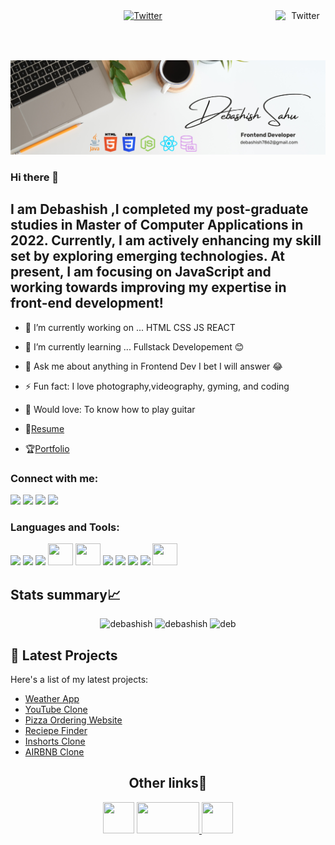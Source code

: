 <center><a href="https://www.linkedin.com/in/debashishsahu7/" target="_blank"><img src="https://cdn2.iconfinder.com/data/icons/social-media-2199/64/social_media_isometric_6-twitter-512.png" height="80px" width="80px" alt="Twitter" align="right"></a><a href="https://www.linkedin.com/in/debashishsahu7/" target="_blank"><img src="https://cdn2.iconfinder.com/data/icons/social-media-2199/64/social_media_isometric_14-linkedin-512.png" height="80px" width="80px" alt="Twitter"></a></center>



<a href="https://www.linkedin.com/in/debashishsahu7/" target="_blank"><img src="image.png" alt="img"></a>


### Hi there 👋

## I am Debashish ,I completed my post-graduate studies in Master of Computer Applications in 2022. Currently, I am actively enhancing my skill set by exploring emerging technologies. At present, I am focusing on JavaScript and working towards improving my expertise in front-end development!

- 🔭 I’m currently working on ... HTML CSS JS REACT
- 🌱 I’m currently learning ... Fullstack Developement 😊
- 💬 Ask me about anything in Frontend Dev I bet I will answer 😂
- ⚡ Fun fact: I love photography,videography, gyming, and coding
- 🎸 Would love: To know how to play guitar

- 📝[Resume](https://docs.google.com/document/d/1OrYovpxR9S3V4u-Ql1VShUNQTOlGoMg67Jjmlc9Ojvg/edit?usp=sharing)
- :trophy:[Portfolio](https://[spectacular-baklava-0c2f88.netlify.app/](https://debashish-sahu-portfolio.netlify.app/))

### Connect with me:

<p align="left">  
<a href="https://www.facebook.com/debashish.sahu.794" target="blank"><img src="https://img.icons8.com/color/35/000000/facebook.png"/></a>
<a href="https://www.linkedin.com/in/debashishsahu7/" target="blank"><img src="https://img.icons8.com/color/35/000000/linkedin.png"/></a>
<a href="https://www.instagram.com/debashishsahu7/" target="blank"><img src="https://img.icons8.com/fluency/35/000000/instagram-new.png"/></a>
<a href="mailto:debashish7862@gmail.com" target="blank"><img src="https://img.icons8.com/color/35/000000/gmail.png"/></a>
</p>

### Languages and Tools:

<p>
<img src="https://img.icons8.com/color/35/000000/html-5--v1.png"/> 
<img src="https://img.icons8.com/color/35/000000/css3.png"/> 
<img src="https://img.icons8.com/color/35/000000/javascript--v1.png"/> 
 <img src="https://img.icons8.com/?size=512&id=asWSSTBrDlTW&format=png"width="40px" height="35px"/>
<img src="https://img.icons8.com/?size=512&id=13679&format=png"width="40px" height="35px"/>
<img src="https://img.icons8.com/fluency/35/000000/visual-studio-code-2019.png"/>
<img src="https://img.icons8.com/color/35/000000/git.png"/> 
<img src="https://img.icons8.com/color/35/000000/github.png"/> 
<img src="https://img.icons8.com/cute-clipart/35/000000/canva.png"/>
<img src="https://img.icons8.com/?size=512&id=hKw7Mn8TNTuz&format=png" width="40px" height="35px"/>
  
</p>

## Stats summary📈

<p align="center">
<img width="40%" src="https://github-readme-stats.vercel.app/api/top-langs?username=debashish7862&show_icons=true&theme=dracula&title_color=ff8000&text_color=ffffff&bg_color=6a6a6a&locale=en&layout=compact&hide_border=true" alt="debashish" /> 
<img width="48%" src="https://github-readme-stats.vercel.app/api?username=debashish7862&show_icons=true&theme=dracula&title_color=ff8000&text_color=ffffff&bg_color=6a6a6a&locale=en&hide_border=true" alt="debashish" />
<img width="48%" src="https://github-readme-streak-stats.herokuapp.com/?user=debashish7862&theme=highcontrast&hide_border=true" alt="deb" />
</p>

## 📝 Latest Projects

Here's a list of my latest projects:

- [Weather App](https://glistening-cocada-ca4803.netlify.app/)
- [YouTube Clone](https://incredible-haupia-89cd0e.netlify.app/)
- [Pizza Ordering Website](https://earnest-pavlova-03d171.netlify.app/)
- [Reciepe Finder](https://debashish7862.github.io/Recipe-Search/)
- [Inshorts Clone](https://debashish7862.github.io/News-Application/)
- [AIRBNB Clone](https://debashish7862.github.io/MCT-oct/)






## <h2 align="center">Other links🔗</h2>

<p align="center"> 
<a href="https://www.hackerrank.com/debashish7862" target="_blank"> <img src="https://cdn4.iconfinder.com/data/icons/logos-and-brands/512/160_Hackerrank_logo_logos-512.png" width="50px" height="50px"/></a>
<a href="https://www.freecodecamp.org/debashish7862" target="_blank"> <img src="https://upload.wikimedia.org/wikipedia/commons/thumb/3/39/FreeCodeCamp_logo.png/800px-FreeCodeCamp_logo.png?20191220141126" width="100px" height="50px"/>
<a href="https://leetcode.com/debashish7862/" target="_blank"> <img src="https://img.icons8.com/?size=512&id=wDGo581Ea5Nf&format=png" width="50px" height="50px"/>
</p>

 
